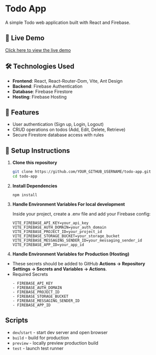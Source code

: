 # Todo App

A simple Todo web application built with React and Firebase.

## 🚀 Live Demo

[Click here to view the live demo](https://fir-9-auth-5b31f.web.app)

## 🛠 Technologies Used

- **Frontend**: React, React-Router-Dom, Vite, Ant Design
- **Backend**: Firebase Authentication
- **Database**: Firebase Firestore
- **Hosting**: Firebase Hosting

## 📌 Features

- User authentication (Sign up, Login, Logout)
- CRUD operations on todos (Add, Edit, Delete, Retrieve)
- Secure Firestore database access with rules

## 📂 Setup Instructions

1. **Clone this repository**

   ```bash
   git clone https://github.com/YOUR_GITHUB_USERNAME/todo-app.git
   cd todo-app
   ```

2. **Install Dependencies**

   ```
   npm install
   ```

3. **Handle Environment Variables For local development**

   Inside your project, create a .env file and add your Firebase config:

   ```
   VITE_FIREBASE_API_KEY=your_api_key
   VITE_FIREBASE_AUTH_DOMAIN=your_auth_domain
   VITE_FIREBASE_PROJECT_ID=your_project_id
   VITE_FIREBASE_STORAGE_BUCKET=your_storage_bucket
   VITE_FIREBASE_MESSAGING_SENDER_ID=your_messaging_sender_id
   VITE_FIREBASE_APP_ID=your_app_id
   ```

4. **Handle Environment Variables for Production (Hosting)**

- These secrets should be added to GitHub **Actions → Repository Settings → Secrets and Variables → Actions**.
- Required Secrets
  ```
  - FIREBASE_API_KEY
  - FIREBASE_AUTH_DOMAIN
  - FIREBASE_PROJECT_ID
  - FIREBASE_STORAGE_BUCKET
  - FIREBASE_MESSAGING_SENDER_ID
  - FIREBASE_APP_ID
  ```

## Scripts

- `dev`/`start` - start dev server and open browser
- `build` - build for production
- `preview` - locally preview production build
- `test` - launch test runner
